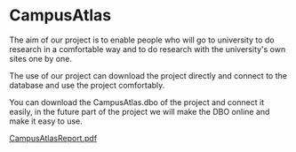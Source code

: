 # CampusAtlas
The aim of our project is to enable people who will go to university to do research in a comfortable way and to do research with the university's own sites one by one.

The use of our project can download the project directly and connect to the database and use the project comfortably.


You can download the CampusAtlas.dbo of the project and connect it easily, in the future part of the project we will make the DBO online and make it easy to use.

[CampusAtlasReport.pdf](https://github.com/Excalibur312/CampusAtlas/files/15188989/CampusAtlasReport.pdf)
